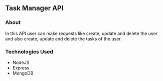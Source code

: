 ## Task Manager API

### About
In this API user can make requests like create, update and delete the user and also create, update and delete the tasks of the user.

### Technologies Used
- NodeJS
- Express
- MongoDB
